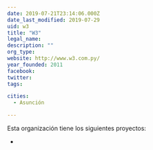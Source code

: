 ```yaml
---
date: 2019-07-21T23:14:06.000Z
date_last_modified: 2019-07-29
uid: w3
title: "W3"
legal_name: 
description: ""
org_type: 
website: http://www.w3.com.py/
year_founded: 2011
facebook: 
twitter: 
tags:

cities: 
  - Asunción

---
```


Esta organización tiene los siguientes proyectos:

- [](/proyectos/civic-backoffice-plataforma-de-gestion-semi-automatica-de-la-innovacion-publica-y-la-participacion-ciudadana)
